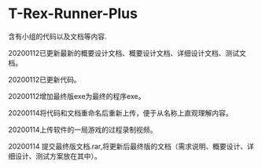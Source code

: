 # T-Rex-Runner-Plus
含有小组的代码以及文档等内容.

20200112已更新最新的概要设计文档、概要设计文档、详细设计文档、测试文档。

20200112已更新代码。

20200112增加最终版exe为最终的程序exe。

20200114将代码和文档重命名后重新上传，便于从名称上直观理解内容。

20200114上传软件的一局游戏的过程录制视频。

20200114 提交最终版文档.rar,将更新后最终版的文档（需求说明、概要设计、详细设计、测试方案放在其中）。


